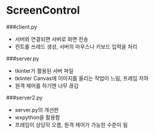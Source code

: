 # ScreenControl

###client.py
* 서버와 연결되면 서버로 화면 전송
* 컨트롤 쓰레드 생성, 서버의 마우스나 키보드 입력을 처리

###server.py
* tkinter가 활용된 서버 파일
* tkiinter Canvas에 이미지를 올리는 작업이 느림, 프레임 저하
* 원격 제어를 하기엔 너무 끊김

###server2.py
* server.py의 개선판
* wxpython을 활용함
* 프레임이 상당히 오름, 원격 제어가 가능한 수준이 됨
